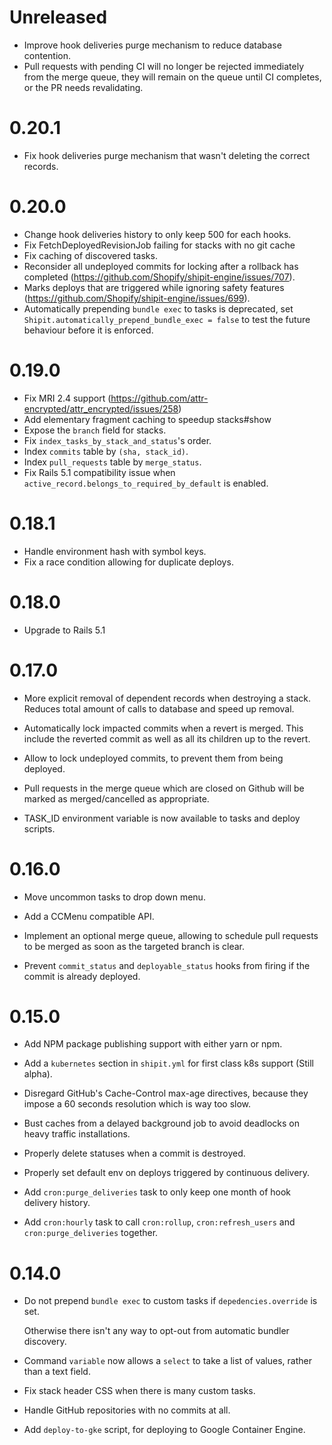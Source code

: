 # Unreleased

* Improve hook deliveries purge mechanism to reduce database contention.
* Pull requests with pending CI will no longer be rejected immediately from the merge queue, they will remain on the queue until CI completes, or the PR needs revalidating.

# 0.20.1

* Fix hook deliveries purge mechanism that wasn't deleting the correct records.

# 0.20.0

* Change hook deliveries history to only keep 500 for each hooks.
* Fix FetchDeployedRevisionJob failing for stacks with no git cache
* Fix caching of discovered tasks.
* Reconsider all undeployed commits for locking after a rollback has completed (https://github.com/Shopify/shipit-engine/issues/707).
* Marks deploys that are triggered while ignoring safety features (https://github.com/Shopify/shipit-engine/issues/699).
* Automatically prepending `bundle exec` to tasks is deprecated, set `Shipit.automatically_prepend_bundle_exec = false` to test the future behaviour before it is enforced.

# 0.19.0

* Fix MRI 2.4 support (https://github.com/attr-encrypted/attr_encrypted/issues/258)
* Add elementary fragment caching to speedup stacks#show
* Expose the `branch` field for stacks.
* Fix `index_tasks_by_stack_and_status`'s order.
* Index `commits` table by `(sha, stack_id)`.
* Index `pull_requests` table by `merge_status`.
* Fix Rails 5.1 compatibility issue when `active_record.belongs_to_required_by_default` is enabled.

# 0.18.1

* Handle environment hash with symbol keys.
* Fix a race condition allowing for duplicate deploys.

# 0.18.0

* Upgrade to Rails 5.1

# 0.17.0

* More explicit removal of dependent records when destroying a stack. Reduces total amount of calls to database and speed up removal.

* Automatically lock impacted commits when a revert is merged. This include the reverted commit as well as all its children up to the revert.

* Allow to lock undeployed commits, to prevent them from being deployed.

* Pull requests in the merge queue which are closed on Github will be marked as merged/cancelled as appropriate.

* TASK_ID environment variable is now available to tasks and deploy scripts.

# 0.16.0

* Move uncommon tasks to drop down menu.

* Add a CCMenu compatible API.

* Implement an optional merge queue, allowing to schedule pull requests to be merged as soon as the targeted branch is clear.

* Prevent `commit_status` and `deployable_status` hooks from firing if the commit is already deployed.

# 0.15.0

*   Add NPM package publishing support with either yarn or npm.

*   Add a `kubernetes` section in `shipit.yml` for first class k8s support (Still alpha).

*   Disregard GitHub's Cache-Control max-age directives, because they impose a 60 seconds resolution
    which is way too slow.

*   Bust caches from a delayed background job to avoid deadlocks on heavy traffic installations.

*   Properly delete statuses when a commit is destroyed.

*   Properly set default env on deploys triggered by continuous delivery.

*   Add `cron:purge_deliveries` task to only keep one month of hook delivery history.

*   Add `cron:hourly` task to call `cron:rollup`, `cron:refresh_users` and `cron:purge_deliveries` together.

# 0.14.0

*   Do not prepend `bundle exec` to custom tasks if `depedencies.override` is set.

    Otherwise there isn't any way to opt-out from automatic bundler discovery.

*   Command `variable` now allows a `select` to take a list of values, rather than a text field.

*   Fix stack header CSS when there is many custom tasks.

*   Handle GitHub repositories with no commits at all.

*   Add `deploy-to-gke` script, for deploying to Google Container Engine.
